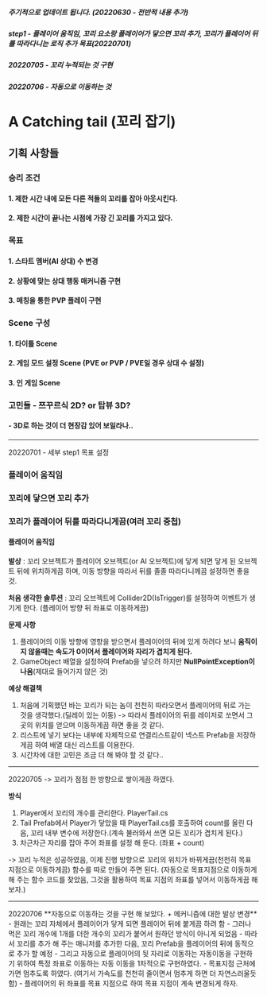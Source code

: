 ##### 주기적으로 업데이트 됩니다. (20220630 - 전반적 내용 추가)
##### step1 - 플레이어 움직임, 꼬리 요소랑 플레이어가 닿으면 꼬리 추가, 꼬리가 플레이어 뒤를 따라다니는 로직 추가 목표(20220701)
##### 20220705 - 꼬리 누적되는 것 구현
##### 20220706 - 자동으로 이동하는 것 

# A Catching tail (꼬리 잡기)

## 기획 사항들

### 승리 조건

#### 1. 제한 시간 내에 모든 다른 적들의 꼬리를 잡아 아웃시킨다.
#### 2. 제한 시간이 끝나는 시점에 가장 긴 꼬리를 가지고 있다.


### 목표

#### 1. 스타트 멤버(AI 상대) 수 변경
#### 2. 상황에 맞는 상대 행동 매커니즘 구현
#### 3. 매칭을 통한 PVP 플레이 구현



### Scene 구성

#### 1. 타이틀 Scene
#### 2. 게임 모드 설정 Scene (PVE or PVP / PVE일 경우 상대 수 설정)
#### 3. 인 게임 Scene


### 고민들 - 쯔꾸르식 2D? or 탑뷰 3D?

#### - 3D로 하는 것이 더 현장감 있어 보일라나..

<hr>

20220701 - 세부 step1 목표 설정

### 플레이어 움직임
### 꼬리에 닿으면 꼬리 추가
### 꼬리가 플레이어 뒤를 따라다니게끔(여러 꼬리 중첩)


#### 플레이어 움직임

**발상** : 꼬리 오브젝트가 플레이어 오브젝트(or AI 오브젝트)에 닿게 되면 닿게 된 오브젝트 뒤에 위치하게끔 하며, 이동 방향을 따라서 뒤를 졸졸 따라다니께끔 설정하면 좋을 것.

**처음 생각한 솔루션** : 꼬리 오브젝트에 Collider2D(IsTrigger)를 설정하여 이벤트가 생기게 한다. (플레이어 방향 뒤 좌표로 이동하게끔)

**문제 사항**
1. 플레이어의 이동 방향에 영향을 받으면서 플레이어의 뒤에 있게 하려다 보니 **움직이지 않을때는 속도가 0이어서 플레이어와 자리가 겹치게 된다.**
2. GameObject 배열을 설정하여 Prefab을 넣으려 하지만 **NullPointException이 나옴**(제대로 들어가지 않은 것)

**예상 해결책**
1. 처음에 기획했던 바는 꼬리가 되는 놈이 천천히 따라오면서 플레이어의 뒤로 가는 것을 생각했다.(딜레이 있는 이동) -> 따라서 플레이어의 뒤를 레이저로 쏘면서 그곳의 위치를 얻으며 이동하게끔 하면 좋을 것 같다.
2. 리스트에 넣기 보다는 내부에 자체적으로 연결리스트같이 넥스트 Prefab을 저장하게끔 하여 배열 대신 리스트를 이용한다.
3. 시간차에 대한 고민은 조금 더 해 봐야 할 것 같다..

<hr>

20220705 -> 꼬리가 점점 한 방향으로 쌓이게끔 하였다.

**방식**
1. Player에서 꼬리의 개수를 관리한다. PlayerTail.cs
2. Tail Prefab에서 Player가 닿았을 때 PlayerTail.cs를 호출하여 count를 올린 다음, 꼬리 내부 변수에 저장한다.(계속 불러와서 쓰면 모든 꼬리가 겹치게 된다.)
3. 차근차근 자리를 잡아 주어 좌표를 설정 해 둔다. (좌표 + count)

-> 꼬리 누적은 성공하였음, 이제 진행 방향으로 꼬리의 위치가 바뀌게끔(천천히 목표 지점으로 이동하게끔) 함수를 따로 만들어 주면 된다.
(자동으로 목표지점으로 이동하게 해 주는 함수 코드를 찾았음, 그것을 활용하여 목표 지점의 좌표를 넣어서 이동하게끔 해 보자.)

<hr>
20220706
**자동으로 이동하는 것을 구현 해 보았다. + 메커니즘에 대한 발상 변경**
- 원래는 꼬리 자체에서 플레이어가 닿게 되면 플레이어 뒤에 붙게끔 하려 함
- 그러나 먹은 꼬리 개수에 1개를 더한 개수의 꼬리가 붙어서 원하던 방식이 아니게 되었음
- 따라서 꼬리를 추가 해 주는 매니저를 추가한 다음, 꼬리 Prefab을 플레이어의 뒤에 동적으로 추가 할 예정
- 그리고 자동으로 플레이어의 뒷 자리로 이동하는 자동이동을 구현하기 위하여 특정 좌표로 이동하는 자동 이동을 1차적으로 구현하였다.
- 목표지점 근처에 가면 멈추도록 하였다. (여기서 가속도를 천천히 줄이면서 멈추게 하면 더 자연스러울듯 함)
- 플레이어의 뒤 좌표를 목표 지점으로 하여 목표 지점이 계속 변경되게 하자.
